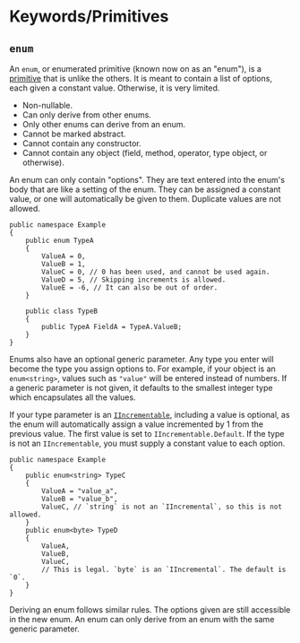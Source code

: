 # Keywords/Primitives
## `enum`

An `enum`, or enumerated primitive (known now on as an "enum"), is a [primitive](Primitives.md) that is unlike the others. It is meant to contain a list of options, each given a constant value. Otherwise, it is very limited.
- Non-nullable.
- Can only derive from other enums.
- Only other enums can derive from an enum.
- Cannot be marked abstract.
- Cannot contain any constructor.
- Cannot contain any object (field, method, operator, type object, or otherwise).

An enum can only contain "options". They are text entered into the enum's body that are like a setting of the enum. They can be assigned a constant value, or one will automatically be given to them. Duplicate values are not allowed.

```
public namespace Example
{
    public enum TypeA
    {
        ValueA = 0,
        ValueB = 1,
        ValueC = 0, // 0 has been used, and cannot be used again.
        ValueD = 5, // Skipping increments is allowed.
        ValueE = -6, // It can also be out of order.
    }

    public class TypeB
    {
        public TypeA FieldA = TypeA.ValueB;
    }
}
```

Enums also have an optional generic parameter. Any type you enter will become the type you assign options to. For example, if your object is an `enum<string>`, values such as `"value"` will be entered instead of numbers. If a generic parameter is not given, it defaults to the smallest integer type which encapsulates all the values.

If your type parameter is an [`IIncrementable`](../../../Libraries/System/IIncremental.ns), including a value is optional, as the enum will automatically assign a value incremented by 1 from the previous value. The first value is set to `IIncrementable.Default`. If the type is not an `IIncrementable`, you must supply a constant value to each option.

```nsharp
public namespace Example
{
    public enum<string> TypeC
    {
        ValueA = "value_a",
        ValueB = "value_b",
        ValueC, // `string` is not an `IIncremental`, so this is not allowed.
    }
    public enum<byte> TypeD
    {
        ValueA,
        ValueB,
        ValueC,
        // This is legal. `byte` is an `IIncremental`. The default is `0`.
    }
}
```

Deriving an enum follows similar rules. The options given are still accessible in the new enum. An enum can only derive from an enum with the same generic parameter.
